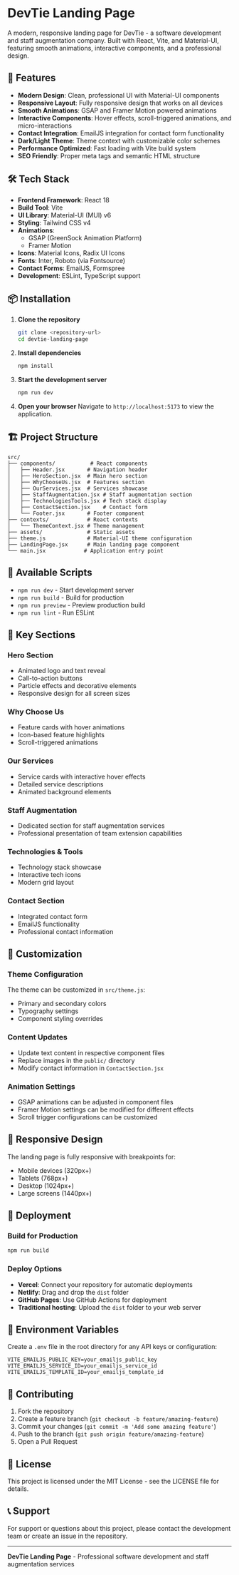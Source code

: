 # DevTie Landing Page

A modern, responsive landing page for DevTie - a software development and staff augmentation company. Built with React, Vite, and Material-UI, featuring smooth animations, interactive components, and a professional design.

## 🚀 Features

- **Modern Design**: Clean, professional UI with Material-UI components
- **Responsive Layout**: Fully responsive design that works on all devices
- **Smooth Animations**: GSAP and Framer Motion powered animations
- **Interactive Components**: Hover effects, scroll-triggered animations, and micro-interactions
- **Contact Integration**: EmailJS integration for contact form functionality
- **Dark/Light Theme**: Theme context with customizable color schemes
- **Performance Optimized**: Fast loading with Vite build system
- **SEO Friendly**: Proper meta tags and semantic HTML structure

## 🛠️ Tech Stack

- **Frontend Framework**: React 18
- **Build Tool**: Vite
- **UI Library**: Material-UI (MUI) v6
- **Styling**: Tailwind CSS v4
- **Animations**:
  - GSAP (GreenSock Animation Platform)
  - Framer Motion
- **Icons**: Material Icons, Radix UI Icons
- **Fonts**: Inter, Roboto (via Fontsource)
- **Contact Forms**: EmailJS, Formspree
- **Development**: ESLint, TypeScript support

## 📦 Installation

1. **Clone the repository**

   ```bash
   git clone <repository-url>
   cd devtie-landing-page
   ```

2. **Install dependencies**

   ```bash
   npm install
   ```

3. **Start the development server**

   ```bash
   npm run dev
   ```

4. **Open your browser**
   Navigate to `http://localhost:5173` to view the application.

## 🏗️ Project Structure

```
src/
├── components/           # React components
│   ├── Header.jsx       # Navigation header
│   ├── HeroSection.jsx  # Main hero section
│   ├── WhyChooseUs.jsx  # Features section
│   ├── OurServices.jsx  # Services showcase
│   ├── StaffAugmentation.jsx # Staff augmentation section
│   ├── TechnologiesTools.jsx # Tech stack display
│   ├── ContactSection.jsx    # Contact form
│   └── Footer.jsx       # Footer component
├── contexts/            # React contexts
│   └── ThemeContext.jsx # Theme management
├── assets/              # Static assets
├── theme.js             # Material-UI theme configuration
├── LandingPage.jsx      # Main landing page component
└── main.jsx            # Application entry point
```

## 🎨 Available Scripts

- `npm run dev` - Start development server
- `npm run build` - Build for production
- `npm run preview` - Preview production build
- `npm run lint` - Run ESLint

## 🎯 Key Sections

### Hero Section

- Animated logo and text reveal
- Call-to-action buttons
- Particle effects and decorative elements
- Responsive design for all screen sizes

### Why Choose Us

- Feature cards with hover animations
- Icon-based feature highlights
- Scroll-triggered animations

### Our Services

- Service cards with interactive hover effects
- Detailed service descriptions
- Animated background elements

### Staff Augmentation

- Dedicated section for staff augmentation services
- Professional presentation of team extension capabilities

### Technologies & Tools

- Technology stack showcase
- Interactive tech icons
- Modern grid layout

### Contact Section

- Integrated contact form
- EmailJS functionality
- Professional contact information

## 🎨 Customization

### Theme Configuration

The theme can be customized in `src/theme.js`:

- Primary and secondary colors
- Typography settings
- Component styling overrides

### Content Updates

- Update text content in respective component files
- Replace images in the `public/` directory
- Modify contact information in `ContactSection.jsx`

### Animation Settings

- GSAP animations can be adjusted in component files
- Framer Motion settings can be modified for different effects
- Scroll trigger configurations can be customized

## 📱 Responsive Design

The landing page is fully responsive with breakpoints for:

- Mobile devices (320px+)
- Tablets (768px+)
- Desktop (1024px+)
- Large screens (1440px+)

## 🚀 Deployment

### Build for Production

```bash
npm run build
```

### Deploy Options

- **Vercel**: Connect your repository for automatic deployments
- **Netlify**: Drag and drop the `dist` folder
- **GitHub Pages**: Use GitHub Actions for deployment
- **Traditional hosting**: Upload the `dist` folder to your web server

## 🔧 Environment Variables

Create a `.env` file in the root directory for any API keys or configuration:

```env
VITE_EMAILJS_PUBLIC_KEY=your_emailjs_public_key
VITE_EMAILJS_SERVICE_ID=your_emailjs_service_id
VITE_EMAILJS_TEMPLATE_ID=your_emailjs_template_id
```

## 🤝 Contributing

1. Fork the repository
2. Create a feature branch (`git checkout -b feature/amazing-feature`)
3. Commit your changes (`git commit -m 'Add some amazing feature'`)
4. Push to the branch (`git push origin feature/amazing-feature`)
5. Open a Pull Request

## 📄 License

This project is licensed under the MIT License - see the LICENSE file for details.

## 📞 Support

For support or questions about this project, please contact the development team or create an issue in the repository.

---

**DevTie Landing Page** - Professional software development and staff augmentation services
